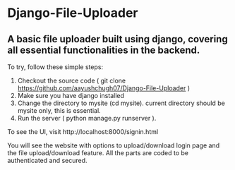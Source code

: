 Django-File-Uploader
====================

A basic file uploader built using django, covering all essential functionalities in the backend. 
-----------------------------------------------

To try, follow these simple steps:
1. Checkout the source code ( git clone https://github.com/aayushchugh07/Django-File-Uploader )
2. Make sure you have django installed
3. Change the directory to mysite (cd mysite). current directory should be mysite only, this is essential. 
4. Run the server ( python manage.py runserver ).

To see the UI, visit http://localhost:8000/signin.html

You will see the website with options to upload/download  login page and the file upload/download feature. All the parts are coded to be authenticated and secured.
